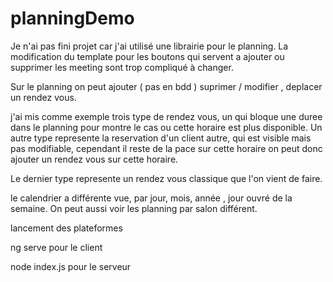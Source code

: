 # planningDemo

Je n'ai pas fini projet car j'ai utilisé une librairie pour le planning. 
La modification du template pour les boutons qui servent a ajouter ou supprimer les meeting sont trop compliqué à changer.

Sur le planning on peut ajouter ( pas en bdd ) suprimer / modifier , deplacer un rendez vous. 

j'ai mis comme exemple trois type de rendez vous, un qui bloque une duree dans le planning pour montre le cas ou cette horaire est plus disponible.
Un autre type represente la reservation d'un client autre, qui est visible mais pas modifiable, cependant il reste de la pace sur cette horaire on peut donc ajouter un rendez vous sur cette horaire.

Le dernier type represente un rendez vous classique que l'on vient de faire.

le calendrier a différente vue, par jour, mois, année , jour ouvré de la semaine. On peut aussi voir les planning par salon différent.

lancement des plateformes 

ng serve pour le client 

node index.js pour le serveur 